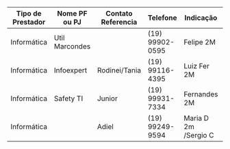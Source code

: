 | Tipo de Prestador | Nome PF ou PJ  | Contato Referencia | Telefone        | Indicação            | Observ. |
| ----------------- | -------------- | ------------------ | --------------- | -------------------- | ------- |
| Informática       | Util Marcondes |                    | (19) 99902-0595 | Felipe 2M            |         |
| Informática       | Infoexpert     | Rodinei/Tania      | (19) 99116-4395 | Luiz Fer 2M          |         |
| Informática       | Safety TI      | Junior             | (19) 99931-7334 | Fernandes 2M         |         |
| Informática       |                | Adiel              | (19) 99249-9594 | Maria D 2m /Sergio C |         |